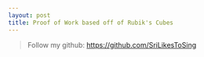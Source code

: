 ```yaml
---
layout: post
title: Proof of Work based off of Rubik's Cubes
---
```






















> Follow my github: https://github.com/SriLikesToSing









